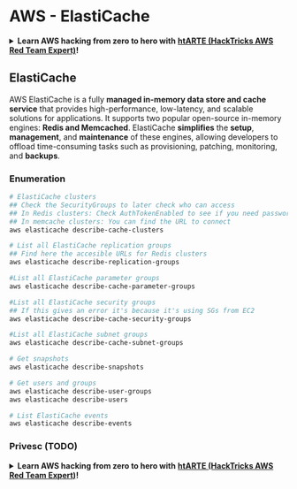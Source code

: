 # AWS - ElastiCache

<details>

<summary><strong>Learn AWS hacking from zero to hero with</strong> <a href="https://training.hacktricks.xyz/courses/arte"><strong>htARTE (HackTricks AWS Red Team Expert)</strong></a><strong>!</strong></summary>

Other ways to support HackTricks:

* If you want to see your **company advertised in HackTricks** or **download HackTricks in PDF** Check the [**SUBSCRIPTION PLANS**](https://github.com/sponsors/carlospolop)!
* Get the [**official PEASS & HackTricks swag**](https://peass.creator-spring.com)
* Discover [**The PEASS Family**](https://opensea.io/collection/the-peass-family), our collection of exclusive [**NFTs**](https://opensea.io/collection/the-peass-family)
* **Join the** 💬 [**Discord group**](https://discord.gg/hRep4RUj7f) or the [**telegram group**](https://t.me/peass) or **follow** us on **Twitter** 🐦 [**@hacktricks_live**](https://twitter.com/hacktricks_live)**.**
* **Share your hacking tricks by submitting PRs to the** [**HackTricks**](https://github.com/carlospolop/hacktricks) and [**HackTricks Cloud**](https://github.com/carlospolop/hacktricks-cloud) github repos.

</details>

## ElastiCache

AWS ElastiCache is a fully **managed in-memory data store and cache service** that provides high-performance, low-latency, and scalable solutions for applications. It supports two popular open-source in-memory engines: **Redis and Memcached**. ElastiCache **simplifies** the **setup**, **management**, and **maintenance** of these engines, allowing developers to offload time-consuming tasks such as provisioning, patching, monitoring, and **backups**.

### Enumeration
```bash
# ElastiCache clusters
## Check the SecurityGroups to later check who can access
## In Redis clusters: Check AuthTokenEnabled to see if you need password
## In memcache clusters: You can find the URL to connect
aws elasticache describe-cache-clusters

# List all ElastiCache replication groups
## Find here the accesible URLs for Redis clusters
aws elasticache describe-replication-groups

#List all ElastiCache parameter groups
aws elasticache describe-cache-parameter-groups

#List all ElastiCache security groups
## If this gives an error it's because it's using SGs from EC2
aws elasticache describe-cache-security-groups

#List all ElastiCache subnet groups
aws elasticache describe-cache-subnet-groups

# Get snapshots
aws elasticache describe-snapshots

# Get users and groups
aws elasticache describe-user-groups
aws elasticache describe-users

# List ElastiCache events
aws elasticache describe-events
```
### Privesc (TODO)

<details>

<summary><strong>Learn AWS hacking from zero to hero with</strong> <a href="https://training.hacktricks.xyz/courses/arte"><strong>htARTE (HackTricks AWS Red Team Expert)</strong></a><strong>!</strong></summary>

Other ways to support HackTricks:

* If you want to see your **company advertised in HackTricks** or **download HackTricks in PDF** Check the [**SUBSCRIPTION PLANS**](https://github.com/sponsors/carlospolop)!
* Get the [**official PEASS & HackTricks swag**](https://peass.creator-spring.com)
* Discover [**The PEASS Family**](https://opensea.io/collection/the-peass-family), our collection of exclusive [**NFTs**](https://opensea.io/collection/the-peass-family)
* **Join the** 💬 [**Discord group**](https://discord.gg/hRep4RUj7f) or the [**telegram group**](https://t.me/peass) or **follow** us on **Twitter** 🐦 [**@hacktricks_live**](https://twitter.com/hacktricks_live)**.**
* **Share your hacking tricks by submitting PRs to the** [**HackTricks**](https://github.com/carlospolop/hacktricks) and [**HackTricks Cloud**](https://github.com/carlospolop/hacktricks-cloud) github repos.

</details>
